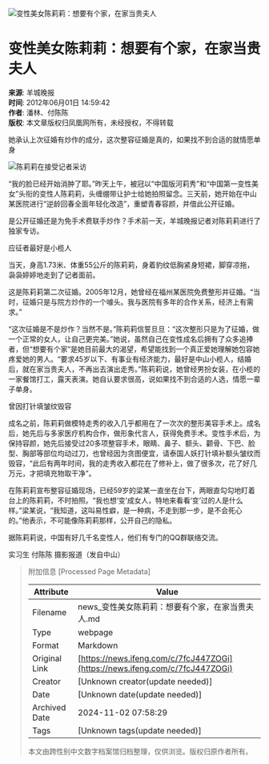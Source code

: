 ![变性美女陈莉莉：想要有个家，在家当贵夫人](//x0.ifengimg.com/ucms/2019_38/AC5B8A2AE18AB61C7067AFFDBBCD12D16295DDA2_w121_h75.jpg)

# 变性美女陈莉莉：想要有个家，在家当贵夫人

**来源**: 羊城晚报  
**时间**: 2012年06月01日 14:59:42  
**作者**: 潘林、付陈陈  
**版权**: 本文章版权归凤凰网所有，未经授权，不得转载  

她承认上次征婚有炒作的成分，这次整容征婚是真的，如果找不到合适的就情愿单身

![陈莉莉在接受记者采访](http://y0.ifengimg.com/news_spider/dci_2012/06/7c1970a651a58c2780ff67963f1c28d9.jpg)

“我的脸已经开始消肿了耶。”昨天上午，被冠以“中国版河莉秀”和“中国第一变性美女”头衔的变性人陈莉莉，头缠绷带让护士给她拍照留念。三天前，她开始在中山某医院进行“逆龄回春全面年轻化改造”，重塑青春容颜，并借此公开征婚。

是公开征婚还是为免手术费联手炒作？手术前一天，羊城晚报记者对陈莉莉进行了独家专访。

应征者最好是小榄人

当天，身高1.73米、体重55公斤的陈莉莉，身着豹纹低胸紧身短裙，脚穿凉拖，袅袅婷婷地走到了记者面前。

这是陈莉莉第二次征婚。2005年12月，她曾经在福州某医院免费整形并征婚。“当时，征婚只是与院方炒作的一个噱头。我与医院有多年的合作关系，经济上有需求。”

“这次征婚是不是炒作？当然不是。”陈莉莉信誓旦旦：“这次整形只是为了征婚，做一个正常的女人，让自己更完美。”她说，虽然自己在变性成名后拥有了众多追捧者，但“想要有个家”是她目前最大的渴望，希望能找到一个真正爱她理解她包容她疼爱她的男人。“要求45岁以下、有事业有经济能力，最好是中山小榄人，结婚后，就在家当贵夫人，不再出去演出走秀。”陈莉莉说，她曾经男扮女装，在小榄的一家餐馆打工，露天表演。她自认要求很高，说如果找不到合适的人选，情愿一辈子单身。

曾因打针填皱纹毁容

成名之前，陈莉莉做模特走秀的收入几乎都用在了一次次的整形美容手术上。成名后，她先后与多家医疗机构合作，做形象代言人，获得免费手术。变性手术后，为保持容颜，她先后接受过20多项整容手术，眼睛、鼻子、额头、颧骨、下巴、脸型、胸部等部位均动过刀，也曾经因为贪图便宜，请泰国人妖打针填补额头皱纹而毁容，“此后有两年时间，我的走秀收入都花在了修补上，做了很多次，花了好几万元，才把填充物取干净”。

在陈莉莉宣布整容征婚现场，已经59岁的梁某一直坐在台下，两眼直勾勾地盯着台上的陈莉莉，不时拍照。“我也想‘变’成女人，特地来看看‘变’过的人是什么样。”梁某说，“我知道，这叫易性癖，是一种病，不走到那一步，是不会死心的。”他表示，不可能像陈莉莉那样，公开自己的隐私。

据陈莉莉说，中国有好几千名变性人，他们有专门的QQ群联络交流。

实习生 付陈陈 摄影报道（发自中山）

> 附加信息 [Processed Page Metadata]
>
> | Attribute       | Value                                  |
> |-----------------|----------------------------------------|
> | Filename        | news_变性美女陈莉莉：想要有个家，在家当贵夫人.md                             |
> | Type            | webpage                                 |
> | Format          | Markdown                               |
> | Original Link   | [https://news.ifeng.com/c/7fcJ447ZOGi](https://news.ifeng.com/c/7fcJ447ZOGi)                       |
> | Creator         | [Unknown creator(update needed)]                              |
> | Date            | [Unknown date(update needed)]                                 |
> | Archived Date   | 2024-11-02 07:58:29                             |
> | Tags            | [Unknown tags(update needed)]                                 |
>
> 本文由跨性别中文数字档案馆归档整理，仅供浏览。版权归原作者所有。
>